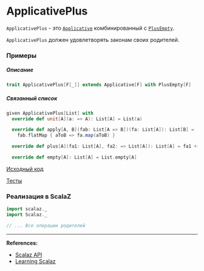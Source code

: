 # ApplicativePlus

`ApplicativePlus` - это [`Applicative`](applicative) комбинированный с [`PlusEmpty`](plus-empty).

`ApplicativePlus` должен удовлетворять законам своих родителей.

### Примеры

##### Описание

```scala
trait ApplicativePlus[F[_]] extends Applicative[F] with PlusEmpty[F]
```

##### Связанный список

```scala
given ApplicativePlus[List] with
  override def unit[A](a: => A): List[A] = List(a)

  override def apply[A, B](fab: List[A => B])(fa: List[A]): List[B] =
    fab.flatMap { aToB => fa.map(aToB) }

  override def plus[A](fa1: List[A], fa2: => List[A]): List[A] = fa1 ++ fa2

  override def empty[A]: List[A] = List.empty[A]
```

[Исходный код](https://gitflic.ru/project/artemkorsakov/scalabook/blob?file=examples%2Fsrc%2Fmain%2Fscala%2Ftypeclass%2Fmonad%2FApplicativePlus.scala&plain=1)

[Тесты](https://gitflic.ru/project/artemkorsakov/scalabook/blob?file=examples%2Fsrc%2Ftest%2Fscala%2Ftypeclass%2Fmonad%2FApplicativePlusSuite.scala)


### Реализация в ScalaZ

```scala
import scalaz._
import Scalaz._

// ... Все операции родителей
```


---

**References:**
- [Scalaz API](https://javadoc.io/doc/org.scalaz/scalaz-core_3/7.3.6/scalaz/ApplicativePlus.html)
- [Learning Scalaz](http://eed3si9n.com/learning-scalaz/MonadPlus.html)
